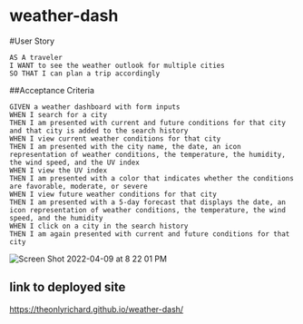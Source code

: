 # weather-dash

#User Story
```
AS A traveler
I WANT to see the weather outlook for multiple cities
SO THAT I can plan a trip accordingly
```

##Acceptance Criteria
```
GIVEN a weather dashboard with form inputs
WHEN I search for a city
THEN I am presented with current and future conditions for that city and that city is added to the search history
WHEN I view current weather conditions for that city
THEN I am presented with the city name, the date, an icon representation of weather conditions, the temperature, the humidity, the wind speed, and the UV index
WHEN I view the UV index
THEN I am presented with a color that indicates whether the conditions are favorable, moderate, or severe
WHEN I view future weather conditions for that city
THEN I am presented with a 5-day forecast that displays the date, an icon representation of weather conditions, the temperature, the wind speed, and the humidity
WHEN I click on a city in the search history
THEN I am again presented with current and future conditions for that city
```

![Screen Shot 2022-04-09 at 8 22 01 PM](https://user-images.githubusercontent.com/93751925/162600222-373ffab3-cf18-4673-8a3e-d95db65dd295.png)


## link to deployed site 
https://theonlyrichard.github.io/weather-dash/